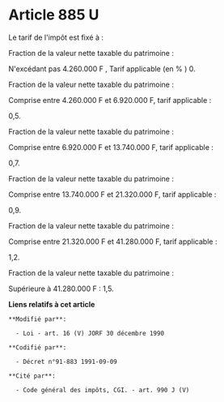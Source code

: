 # Article 885 U

Le tarif de l'impôt est fixé à :

Fraction de la valeur nette taxable du patrimoine :

N'excédant pas 4.260.000 F , Tarif applicable (en % ) 0.

Fraction de la valeur nette taxable du patrimoine :

Comprise entre 4.260.000 F et 6.920.000 F, tarif applicable :

0,5.

Fraction de la valeur nette taxable du patrimoine :

Comprise entre 6.920.000 F et 13.740.000 F, tarif applicable :

0,7.

Fraction de la valeur nette taxable du patrimoine :

Comprise entre 13.740.000 F et 21.320.000 F, tarif applicable :

0,9.

Fraction de la valeur nette taxable du patrimoine :

Comprise entre 21.320.000 F et 41.280.000 F, tarif applicable :

1,2.

Fraction de la valeur nette taxable du patrimoine :

Supérieure à 41.280.000 F : 1,5.

**Liens relatifs à cet article**

	**Modifié par**:

	  - Loi - art. 16 (V) JORF 30 décembre 1990

	**Codifié par**:

	  - Décret n°91-883 1991-09-09

	**Cité par**:

	  - Code général des impôts, CGI. - art. 990 J (V)
